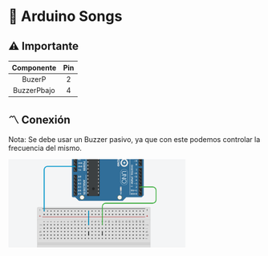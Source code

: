 # :musical_note: Arduino Songs

## :warning: Importante

| Componente | Pin       |
|:--------:  |:---------:|
|   BuzerP   |    2      |
| BuzzerPbajo|    4      |

## :part_alternation_mark: Conexión
Nota: Se debe usar un Buzzer pasivo, ya que con este podemos controlar la frecuencia del mismo.

<img src="img/conexionBuzzerPasivo.png" alt="Conexión de Buzzer" width="70%">

